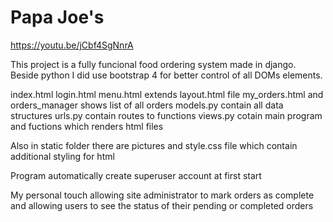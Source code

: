 # Papa Joe's

https://youtu.be/jCbf4SgNnrA

This project is a fully funcional food ordering system made in django.
Beside python I did use bootstrap 4 for better control of all DOMs elements.



index.html login.html menu.html extends layout.html file 
my_orders.html and orders_manager shows list of all orders
models.py contain all data structures
urls.py contain routes to functions
views.py cotain main program and fuctions which renders html files

Also in static folder there are pictures and style.css file which contain additional styling for html 

Program automatically create superuser account at first start

My personal touch allowing site administrator to mark orders as complete and allowing users to see the status of their pending or completed orders
